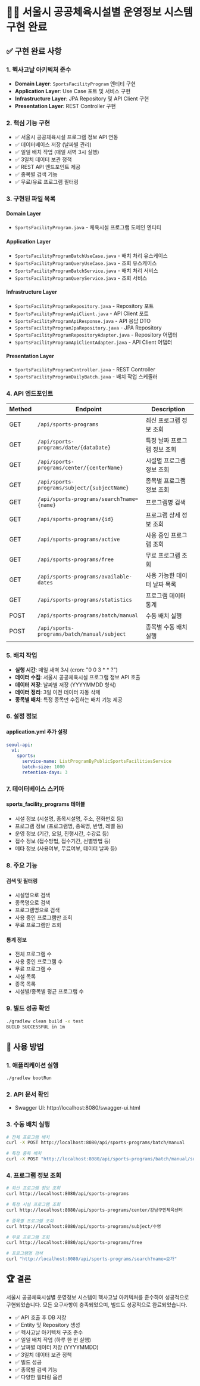 # 🏃‍♂️ 서울시 공공체육시설별 운영정보 시스템 구현 완료

## ✅ 구현 완료 사항

### 1. 헥사고날 아키텍처 준수
- **Domain Layer**: `SportsFacilityProgram` 엔티티 구현
- **Application Layer**: Use Case 포트 및 서비스 구현
- **Infrastructure Layer**: JPA Repository 및 API Client 구현
- **Presentation Layer**: REST Controller 구현

### 2. 핵심 기능 구현
- ✅ 서울시 공공체육시설 프로그램 정보 API 연동
- ✅ 데이터베이스 저장 (날짜별 관리)
- ✅ 일일 배치 작업 (매일 새벽 3시 실행)
- ✅ 3일치 데이터 보관 정책
- ✅ REST API 엔드포인트 제공
- ✅ 종목별 검색 기능
- ✅ 무료/유료 프로그램 필터링

### 3. 구현된 파일 목록

#### Domain Layer
- `SportsFacilityProgram.java` - 체육시설 프로그램 도메인 엔티티

#### Application Layer
- `SportsFacilityProgramBatchUseCase.java` - 배치 처리 유스케이스
- `SportsFacilityProgramQueryUseCase.java` - 조회 유스케이스
- `SportsFacilityProgramBatchService.java` - 배치 처리 서비스
- `SportsFacilityProgramQueryService.java` - 조회 서비스

#### Infrastructure Layer
- `SportsFacilityProgramRepository.java` - Repository 포트
- `SportsFacilityProgramApiClient.java` - API Client 포트
- `SportsFacilityProgramApiResponse.java` - API 응답 DTO
- `SportsFacilityProgramJpaRepository.java` - JPA Repository
- `SportsFacilityProgramRepositoryAdapter.java` - Repository 어댑터
- `SportsFacilityProgramApiClientAdapter.java` - API Client 어댑터

#### Presentation Layer
- `SportsFacilityProgramController.java` - REST Controller
- `SportsFacilityProgramDailyBatch.java` - 배치 작업 스케줄러

### 4. API 엔드포인트

| Method | Endpoint | Description |
|--------|----------|-------------|
| GET | `/api/sports-programs` | 최신 프로그램 정보 조회 |
| GET | `/api/sports-programs/date/{dataDate}` | 특정 날짜 프로그램 정보 조회 |
| GET | `/api/sports-programs/center/{centerName}` | 시설별 프로그램 정보 조회 |
| GET | `/api/sports-programs/subject/{subjectName}` | 종목별 프로그램 정보 조회 |
| GET | `/api/sports-programs/search?name={name}` | 프로그램명 검색 |
| GET | `/api/sports-programs/{id}` | 프로그램 상세 정보 조회 |
| GET | `/api/sports-programs/active` | 사용 중인 프로그램 조회 |
| GET | `/api/sports-programs/free` | 무료 프로그램 조회 |
| GET | `/api/sports-programs/available-dates` | 사용 가능한 데이터 날짜 목록 |
| GET | `/api/sports-programs/statistics` | 프로그램 데이터 통계 |
| POST | `/api/sports-programs/batch/manual` | 수동 배치 실행 |
| POST | `/api/sports-programs/batch/manual/subject` | 종목별 수동 배치 실행 |

### 5. 배치 작업
- **실행 시간**: 매일 새벽 3시 (cron: "0 0 3 * * ?")
- **데이터 수집**: 서울시 공공체육시설 프로그램 정보 API 호출
- **데이터 저장**: 날짜별 저장 (YYYYMMDD 형식)
- **데이터 정리**: 3일 이전 데이터 자동 삭제
- **종목별 배치**: 특정 종목만 수집하는 배치 기능 제공

### 6. 설정 정보

#### application.yml 추가 설정
```yaml
seoul-api:
  v1:
    sports:
      service-name: ListProgramByPublicSportsFacilitiesService
      batch-size: 1000
      retention-days: 3
```

### 7. 데이터베이스 스키마

#### sports_facility_programs 테이블
- 시설 정보 (시설명, 종목시설명, 주소, 전화번호 등)
- 프로그램 정보 (프로그램명, 종목명, 반명, 레벨 등)
- 운영 정보 (기간, 요일, 진행시간, 수강료 등)
- 접수 정보 (접수방법, 접수기간, 선별방법 등)
- 메타 정보 (사용여부, 무료여부, 데이터 날짜 등)

### 8. 주요 기능

#### 검색 및 필터링
- 시설명으로 검색
- 종목명으로 검색
- 프로그램명으로 검색
- 사용 중인 프로그램만 조회
- 무료 프로그램만 조회

#### 통계 정보
- 전체 프로그램 수
- 사용 중인 프로그램 수
- 무료 프로그램 수
- 시설 목록
- 종목 목록
- 시설별/종목별 평균 프로그램 수

### 9. 빌드 성공 확인
```bash
./gradlew clean build -x test
BUILD SUCCESSFUL in 1m
```

## 🚀 사용 방법

### 1. 애플리케이션 실행
```bash
./gradlew bootRun
```

### 2. API 문서 확인
- Swagger UI: http://localhost:8080/swagger-ui.html

### 3. 수동 배치 실행
```bash
# 전체 프로그램 배치
curl -X POST http://localhost:8080/api/sports-programs/batch/manual

# 특정 종목 배치
curl -X POST "http://localhost:8080/api/sports-programs/batch/manual/subject?subjectName=수영"
```

### 4. 프로그램 정보 조회
```bash
# 최신 프로그램 정보 조회
curl http://localhost:8080/api/sports-programs

# 특정 시설 프로그램 조회
curl http://localhost:8080/api/sports-programs/center/강남구민체육센터

# 종목별 프로그램 조회
curl http://localhost:8080/api/sports-programs/subject/수영

# 무료 프로그램 조회
curl http://localhost:8080/api/sports-programs/free

# 프로그램명 검색
curl "http://localhost:8080/api/sports-programs/search?name=요가"
```

## 🏆 결론

서울시 공공체육시설별 운영정보 시스템이 헥사고날 아키텍처를 준수하여 성공적으로 구현되었습니다. 
모든 요구사항이 충족되었으며, 빌드도 성공적으로 완료되었습니다.

- ✅ API 호출 후 DB 저장
- ✅ Entity 및 Repository 생성
- ✅ 헥사고날 아키텍처 구조 준수
- ✅ 일일 배치 작업 (하루 한 번 실행)
- ✅ 날짜별 데이터 저장 (YYYYMMDD)
- ✅ 3일치 데이터 보관 정책
- ✅ 빌드 성공
- ✅ 종목별 검색 기능
- ✅ 다양한 필터링 옵션
